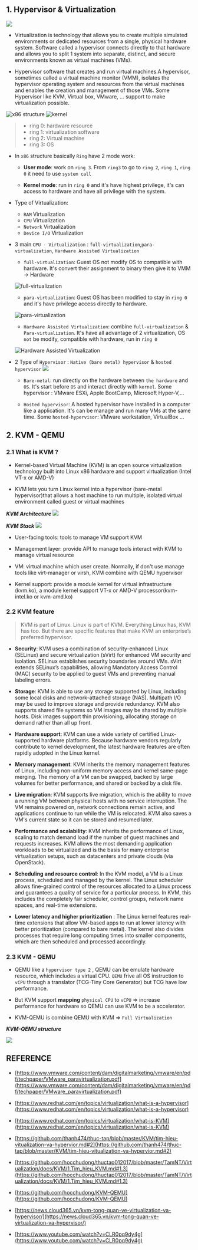 ## 1. Hypervisor & Virtualization

![](./img/virtual1.jpg)

- Virtualization is technology that allows you to create multiple simulated environments or dedicated resources from a single, physical hardware system. Software called a hypervisor connects directly to that hardware and allows you to split 1 system into separate, distinct, and secure environments known as virtual machines (VMs).

- Hypervisor software that creates and run virtual machines.A hypervisor, sometimes called a virtual machine monitor (VMM), isolates the hypervisor operating system and resources from the virtual machines and enables the creation and management of those VMs. Some Hypervisor like KVM, Virtual box, VMware, ... support to make virtualization possible.

![x86 structure](./img/ring.png)
![kernel](./img/kernel.png)

> - ring 0: hardware resource
> - ring 1: virtualization software
> - ring 2: Virtual machine
> - ring 3: OS

- In `x86` structure basically `Ring` have 2 mode work:

  - **User mode**: work on `ring 3`. From `ring3` to go to `ring 2`, `ring 1`, `ring 0` it need to use `system call`

  - **Kernel mode**: run in `ring 0` and it's have highest privilege, it's can access to hardware and have all privilege with the system.

- Type of Virtualization:
  - `RAM` Virtualization
  - `CPU` Virtualization
  - `Network` Virtualization
  - `Device I/O` Virtualization

- 3 main `CPU - Virtualization` : `full-virtualization`,`para-virtualization`, `Hardware Assisted Virtualization`
  - `full-virtualization`: Guest OS not modify OS to compatible with hardware. It's convert their assignment to binary then give it to VMM -> Hardware

   ![full-virtualization](./img/fullvirt.png)
  
  - `para-virtualization`: Guest OS has been modified to stay in `ring 0` and it's have privilege access directly to hardware.
  
   ![para-virtualization](./img/paravirt.png)

  - `Hardware Assisted Virtualization`: combine `full-virtualization` & `Para-virtualization`. It's have all advantage of 2 virtualization, OS `not` be modify, compatible with hardware, run in `ring 0`
  
   ![Hardware Assisted Virtualization](./img/hardwareassist.png)

- 2 Type of `Hypervisor` : `Native (bare metal) hypervisor` & `hosted hypervisor`
![](./img/hypervisor.png)

  - `Bare-metal`: run directly on the hardware between `the hardware` and `OS`. It's start  before `OS`  and interact directly with `kernel`. Some hypervisor : VMware ESXi, Apple BootCamp, Microsoft Hyper-V,...
  
  - `Hosted hypervisor`: A hosted hypervisor have installed in a computer like a application. It's can be manage and run many VMs at the same time. Some `hosted-hypervisor`: VMware workstation, VirtualBox ...

## 2. KVM - QEMU

### 2.1 What is KVM ?

- Kernel-based Virtual Machine (KVM) is an open source virtualization technology built into Linux x86 hardware and support virtualization (Intel VT-x or AMD-V)

- KVM lets you turn Linux kernel into a hypervisor (bare-metal hypervisor)that allows a host machine to run multiple, isolated virtual environment called guest or virtual machines

***KVM Architecture***
![](./img/kvmstructure.png)

***KVM Stack***
![](./img/kvmstack.png)

- User-facing tools: tools to manage VM support KVM

- Management layer: provide API to manage tools interact with KVM to manage virtual resource

- VM: virtual machine which user create. Normally, if don't use manage tools like virt-manager or virsh, KVM combine with QEMU hypervisor

- Kernel support: provide a module kernel for virtual infrastructure (kvm.ko), a module kernel support VT-x or AMD-V processor(kvm-intel.ko or kvm-amd.ko)

### 2.2 KVM feature

> KVM is part of Linux. Linux is part of KVM. Everything Linux has, KVM has too. But there are specific features that make KVM an enterprise’s preferred hypervisor.

- **Security**: KVM uses a combination of security-enhanced Linux (SELinux) and secure virtualization (sVirt) for enhanced VM security and isolation. SELinux establishes security boundaries around VMs. sVirt extends SELinux’s capabilities, allowing Mandatory Access Control (MAC) security to be applied to guest VMs and preventing manual labeling errors.

- **Storage**: KVM is able to use any storage supported by Linux, including some local disks and network-attached storage (NAS). Multipath I/O may be used to improve storage and provide redundancy. KVM also supports shared file systems so VM images may be shared by multiple hosts. Disk images support thin provisioning, allocating storage on demand rather than all up front.

- **Hardware support**: KVM can use a wide variety of certified Linux-supported hardware platforms. Because hardware vendors regularly contribute to kernel development, the latest hardware features are often rapidly adopted in the Linux kernel.

- **Memory management**: KVM inherits the memory management features of Linux, including non-uniform memory access and kernel same-page merging. The memory of a VM can be swapped, backed by large volumes for better performance, and shared or backed by a disk file.

- **Live migration**: KVM supports live migration, which is the ability to move a running VM between physical hosts with no service interruption. The VM remains powered on, network connections remain active, and applications continue to run while the VM is relocated. KVM also saves a VM's current state so it can be stored and resumed later.

- **Performance and scalability**: KVM inherits the performance of Linux, scaling to match demand load if the number of guest machines and requests increases. KVM allows the most demanding application workloads to be virtualized and is the basis for many enterprise virtualization setups, such as datacenters and private clouds (via OpenStack).

- **Scheduling and resource control**: In the KVM model, a VM is a Linux process, scheduled and managed by the kernel. The Linux scheduler allows fine-grained control of the resources allocated to a Linux process and guarantees a quality of service for a particular process. In KVM, this includes the completely fair scheduler, control groups, network name spaces, and real-time extensions.

- **Lower latency and higher prioritization** : The Linux kernel features real-time extensions that allow VM-based apps to run at lower latency with better prioritization (compared to bare metal). The kernel also divides processes that require long computing times into smaller components, which are then scheduled and processed accordingly.

### 2.3 KVM - QEMU

- QEMU like a `hypervisor type 2` , QEMU can be emulate hardware resource, which includes a virtual CPU. `QEMU` frive all OS instruction to `vCPU` through a translator (TCG-Tiny Core Generator) but TCG have low performance.

- But KVM support **mapping** `physical CPU` to `vCPU` => increase performance for hardware so QEMU can use KVM to be a accelerator.

- KVM-QEMU is combine QEMU with KVM => `Full Virtualization`

***KVM-QEMU structure***

![](./img/kvmqemu.png)

## REFERENCE

- [https://www.vmware.com/content/dam/digitalmarketing/vmware/en/pdf/techpaper/VMware_paravirtualization.pdf](https://www.vmware.com/content/dam/digitalmarketing/vmware/en/pdf/techpaper/VMware_paravirtualization.pdf)

- [https://www.redhat.com/en/topics/virtualization/what-is-a-hypervisor](https://www.redhat.com/en/topics/virtualization/what-is-a-hypervisor)

- [https://www.redhat.com/en/topics/virtualization/what-is-KVM](https://www.redhat.com/en/topics/virtualization/what-is-KVM)

- [https://github.com/thanh474/thuc-tap/blob/master/KVM/tim-hieu-vitualization-va-hypervior.md#2](https://github.com/thanh474/thuc-tap/blob/master/KVM/tim-hieu-vitualization-va-hypervior.md#2)

- [https://github.com/hocchudong/thuctap012017/blob/master/TamNT/Virtualization/docs/KVM/1.Tim_hieu_KVM.md#1.3](https://github.com/hocchudong/thuctap012017/blob/master/TamNT/Virtualization/docs/KVM/1.Tim_hieu_KVM.md#1.3)

- [https://github.com/hocchudong/KVM-QEMU](https://github.com/hocchudong/KVM-QEMU)

- [https://news.cloud365.vn/kvm-tong-quan-ve-virtualization-va-hypervisor/](https://news.cloud365.vn/kvm-tong-quan-ve-virtualization-va-hypervisor/)

- [https://www.youtube.com/watch?v=CLR0pq9dy4g](https://www.youtube.com/watch?v=CLR0pq9dy4g)
